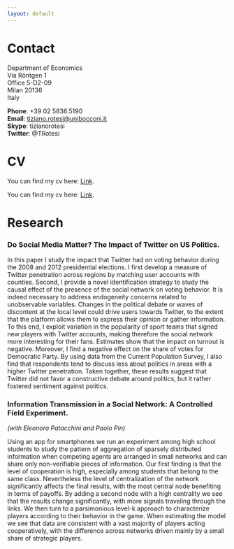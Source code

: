 ```yaml
---
layout: default
---
```


# Contact 

Department of Economics <br/>
Via Röntgen 1 <br/>
Office 5-D2-09 <br/>
Milan 20136 <br/>
Italy

**Phone**: +39 02 5836.5190 <br/>
**Email**: tiziano.rotesi@unibocconi.it <br/>
**Skype**: tizianorotesi <br/>
**Twitter**: @TRotesi 

# CV

You can find my cv here: [Link](https://www.dropbox.com/s/2v5ksv6b62wvku6/CV_TizianoRotesi.pdf?dl=0).

You can find my cv here: [Link](/assets/files/CV_TizianoRotesi.pdf).

# Research

### Do Social Media Matter? The Impact of Twitter on US Politics.


In this paper I study the impact that Twitter had on voting behavior during the 2008 and 2012 presidential elections. I first develop a measure of Twitter penetration across regions by matching user accounts with counties. Second, I provide a novel identification strategy to study the causal effect of the presence of the social network on voting behavior. It is indeed necessary to address endogeneity concerns related to unobservable variables. Changes in the political debate or waves of discontent at the local level could drive users towards Twitter, to the extent that the platform allows them to express their opinion or gather information. To this end, I exploit variation in the popularity of sport teams that signed new players with Twitter accounts, making therefore the social network more interesting for their fans. Estimates show that the impact on turnout is negative. Moreover, I find a negative effect on the share of votes for Democratic Party. By using data from the Current Population Survey, I also find that respondents tend to discuss less about politics in areas with a higher Twitter penetration. Taken together, these results suggest that Twitter did not favor a constructive debate around politics, but it rather fostered sentiment against politics.

### Information Transmission in a Social Network: A Controlled Field Experiment. 
*(with Eleonora Patacchini and Paolo Pin)*

Using an app for smartphones we run an experiment among high school students to study the pattern of aggregation of sparsely distributed information when competing agents are arranged in small networks and can share only non-verifiable pieces of information. Our first finding is that the level of cooperation is high, especially among students that belong to the same class. Nevertheless the level of centralization of the network significantly affects the final results, with the most central node benefiting in terms of payoffs. By adding a second node with a high centrality we see that the results change significantly, with more signals traveling through the links. We then turn to a parsimonious level-k approach to characterize players according to their behavior in the game. When estimating the model we see that data are consistent with a vast majority of players acting cooperatively, with the difference across networks driven mainly by a small share of strategic players.
